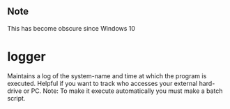 ## Note
This has become obscure since Windows 10
# logger
Maintains a log of the system-name and time at which the program is executed. Helpful if you want to track who accesses your external hard-drive or PC.
Note: To make it execute automatically you must make a batch script.
